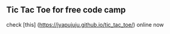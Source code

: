 ## Tic Tac Toe for free code camp
check  [this] (https://jyapujuju.github.io/tic_tac_toe/) online now 
